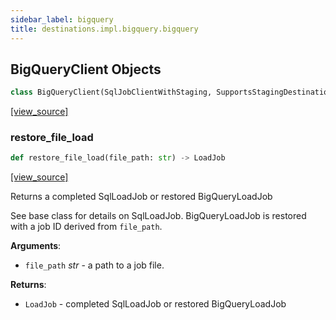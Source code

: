 ```yaml
---
sidebar_label: bigquery
title: destinations.impl.bigquery.bigquery
---
```


## BigQueryClient Objects

```python
class BigQueryClient(SqlJobClientWithStaging, SupportsStagingDestination)
```

[[view_source]](https://github.com/dlt-hub/dlt/blob/3739c9ac839aafef713f6d5ebbc6a81b2a39a1b0/dlt/destinations/impl/bigquery/bigquery.py#L167)

### restore\_file\_load

```python
def restore_file_load(file_path: str) -> LoadJob
```

[[view_source]](https://github.com/dlt-hub/dlt/blob/3739c9ac839aafef713f6d5ebbc6a81b2a39a1b0/dlt/destinations/impl/bigquery/bigquery.py#L186)

Returns a completed SqlLoadJob or restored BigQueryLoadJob

See base class for details on SqlLoadJob.
BigQueryLoadJob is restored with a job ID derived from `file_path`.

**Arguments**:

- `file_path` _str_ - a path to a job file.
  

**Returns**:

- `LoadJob` - completed SqlLoadJob or restored BigQueryLoadJob

